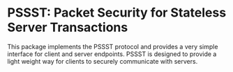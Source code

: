 PSSST: Packet Security for Stateless Server Transactions
=====================================

This package implements the PSSST protocol and provides a very simple interface for client and server endpoints.
PSSST is designed to provide a light weight way for clients to securely communicate with servers.

   
